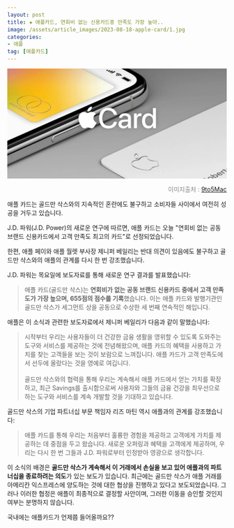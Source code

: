 ```yaml
---
layout: post  
title: ✚ 애플카드, 연회비 없는 신용카드중 만족도 가장 높아..
image: /assets/article_images/2023-08-18-apple-card/1.jpg
categories:
- 애플
tag: [애플카드]
---
```


<div class="markdown-image">
<img src="/assets/article_images/2023-08-18-apple-card/1.jpg" alt="" align="middle"/><p style="text-align:right;  color:#878787"> 이미지출처 : <a href="https://9to5mac.com/2023/08/17/apple-card-customer-satisfaction-goldman-sachs/"> 9to5Mac </a></p> </div>

<p class="drop-korean">
애플 카드는 골드만 삭스와의 지속적인 혼란에도 불구하고 소비자들 사이에서 여전히 성공을 거두고 있습니다.
</p>
 J.D. 파워(J.D. Power)의 새로운 연구에 따르면, 애플 카드는 오늘 "연회비 없는 공동 브랜드 신용카드에서 고객 만족도 최고의 카드"로 선정되었습니다.

한편, 애플 페이와 애플 월렛 부사장 제니퍼 베일리는 반대 의견이 있음에도 불구하고 골드만 삭스와의 애플의 관계를 다시 한 번 강조했습니다.

J.D. 파워는 목요일에 보도자료를 통해 새로운 연구 결과를 발표했습니다:

>애플 카드(골드만 삭스)는 **연회비가 없는 공동 브랜드 신용카드 중에서 고객 만족도가 가장 높으며, 655점의 점수를 기록**했습니다. 이는 애플 카드와 발행기관인 골드만 삭스가 세그먼트 상을 공동으로 수상한 세 번째 연속적인 해입니다.

애플은 이 소식과 관련한 보도자료에서 제니퍼 베일리가 다음과 같이 말했습니다:

>시작부터 우리는 사용자들이 더 건강한 금융 생활을 영위할 수 있도록 도와주는 도구와 서비스를 제공하는 것에 전념해왔으며, 애플 카드의 혜택을 사용하고 가치를 찾는 고객들을 보는 것이 보람으로 느껴집니다. 애플 카드가 고객 만족도에서 선두에 올랐다는 것을 영예로 여깁니다.
><br><br>
>골드만 삭스와의 협력을 통해 우리는 계속해서 애플 카드에서 얻는 가치를 확장하고, 최근 Savings를 출시함으로써 사용자와 그들의 금융 건강을 최우선으로 하는 도구와 서비스를 계속 개발할 것을 기대하고 있습니다.

골드만 삭스의 기업 파트너십 부문 책임자 리즈 마틴 역시 애플과의 관계를 강조했습니다:

>애플 카드를 통해 우리는 처음부터 훌륭한 경험을 제공하고 고객에게 가치를 제공하는 데 중점을 두고 왔습니다. 새로운 오퍼링과 혜택을 고객에게 제공하며, 우리는 다시 한 번 그들과 J.D. 파워로부터 인정받아 영광으로 생각합니다.

이 소식의 배경은 **골드만 삭스가 계속해서 이 거래에서 손실을 보고 있어 애플과의 파트너십을 종료하려는 의도**가 있는 보도가 있습니다. 최근에는 골드만 삭스가 애플 거래를 아메리칸 익스프레스에 양도하는 것에 대한 협상을 진행하고 있다고 보도되었습니다. 그러나 이러한 협정은 애플이 최종적으로 결정할 사안이며, 그러한 이동을 승인할 것인지 여부는 분명하지 않습니다.

국내에는 애플카드가 언제쯤 들어올까요??